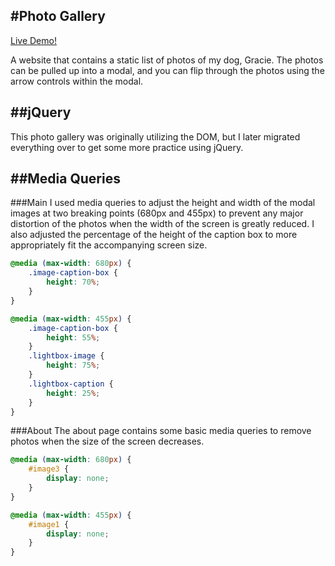 #Photo Gallery
--------------
[Live Demo!](https://hglasser.github.io/photo_gallery/)

A website that contains a static list of photos of my dog, Gracie. The photos can be pulled up into a modal, and you can flip through the photos using the arrow controls within the modal.

##jQuery
---------
This photo gallery was originally utilizing the DOM, but I later migrated everything over to get some more practice using jQuery. 

##Media Queries
---------------

###Main
I used media queries to adjust the height and width of the modal images at two breaking points (680px and 455px) to prevent any major distortion of the photos when the width of the screen is greatly reduced. I also adjusted the percentage of the height of the caption box to more appropriately fit the accompanying screen size. 

```CSS
@media (max-width: 680px) {
    .image-caption-box {
        height: 70%;
    }
}

@media (max-width: 455px) {
    .image-caption-box {
        height: 55%;
    }
    .lightbox-image {
        height: 75%;
    }
    .lightbox-caption {
        height: 25%;
    }
}
```

###About
The about page contains some basic media queries to remove photos when the size of the screen decreases. 

```CSS
@media (max-width: 680px) {
    #image3 {
        display: none;
    }
}

@media (max-width: 455px) {
    #image1 {
        display: none;
    }
}
```




